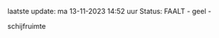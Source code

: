 laatste update: 
ma 13-11-2023 14:52   uur 
Status: FAALT - geel - 
<div class="service Y">schijfruimte</div>